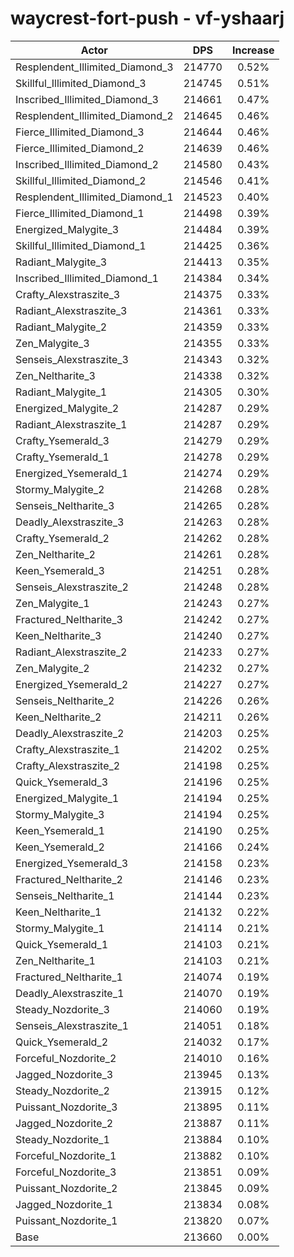 # waycrest-fort-push - vf-yshaarj
| Actor | DPS | Increase |
|---|:---:|:---:|
|Resplendent_Illimited_Diamond_3|214770|0.52%|
|Skillful_Illimited_Diamond_3|214745|0.51%|
|Inscribed_Illimited_Diamond_3|214661|0.47%|
|Resplendent_Illimited_Diamond_2|214645|0.46%|
|Fierce_Illimited_Diamond_3|214644|0.46%|
|Fierce_Illimited_Diamond_2|214639|0.46%|
|Inscribed_Illimited_Diamond_2|214580|0.43%|
|Skillful_Illimited_Diamond_2|214546|0.41%|
|Resplendent_Illimited_Diamond_1|214523|0.40%|
|Fierce_Illimited_Diamond_1|214498|0.39%|
|Energized_Malygite_3|214484|0.39%|
|Skillful_Illimited_Diamond_1|214425|0.36%|
|Radiant_Malygite_3|214413|0.35%|
|Inscribed_Illimited_Diamond_1|214384|0.34%|
|Crafty_Alexstraszite_3|214375|0.33%|
|Radiant_Alexstraszite_3|214361|0.33%|
|Radiant_Malygite_2|214359|0.33%|
|Zen_Malygite_3|214355|0.33%|
|Senseis_Alexstraszite_3|214343|0.32%|
|Zen_Neltharite_3|214338|0.32%|
|Radiant_Malygite_1|214305|0.30%|
|Energized_Malygite_2|214287|0.29%|
|Radiant_Alexstraszite_1|214287|0.29%|
|Crafty_Ysemerald_3|214279|0.29%|
|Crafty_Ysemerald_1|214278|0.29%|
|Energized_Ysemerald_1|214274|0.29%|
|Stormy_Malygite_2|214268|0.28%|
|Senseis_Neltharite_3|214265|0.28%|
|Deadly_Alexstraszite_3|214263|0.28%|
|Crafty_Ysemerald_2|214262|0.28%|
|Zen_Neltharite_2|214261|0.28%|
|Keen_Ysemerald_3|214251|0.28%|
|Senseis_Alexstraszite_2|214248|0.28%|
|Zen_Malygite_1|214243|0.27%|
|Fractured_Neltharite_3|214242|0.27%|
|Keen_Neltharite_3|214240|0.27%|
|Radiant_Alexstraszite_2|214233|0.27%|
|Zen_Malygite_2|214232|0.27%|
|Energized_Ysemerald_2|214227|0.27%|
|Senseis_Neltharite_2|214226|0.26%|
|Keen_Neltharite_2|214211|0.26%|
|Deadly_Alexstraszite_2|214203|0.25%|
|Crafty_Alexstraszite_1|214202|0.25%|
|Crafty_Alexstraszite_2|214198|0.25%|
|Quick_Ysemerald_3|214196|0.25%|
|Energized_Malygite_1|214194|0.25%|
|Stormy_Malygite_3|214194|0.25%|
|Keen_Ysemerald_1|214190|0.25%|
|Keen_Ysemerald_2|214166|0.24%|
|Energized_Ysemerald_3|214158|0.23%|
|Fractured_Neltharite_2|214146|0.23%|
|Senseis_Neltharite_1|214144|0.23%|
|Keen_Neltharite_1|214132|0.22%|
|Stormy_Malygite_1|214114|0.21%|
|Quick_Ysemerald_1|214103|0.21%|
|Zen_Neltharite_1|214103|0.21%|
|Fractured_Neltharite_1|214074|0.19%|
|Deadly_Alexstraszite_1|214070|0.19%|
|Steady_Nozdorite_3|214060|0.19%|
|Senseis_Alexstraszite_1|214051|0.18%|
|Quick_Ysemerald_2|214032|0.17%|
|Forceful_Nozdorite_2|214010|0.16%|
|Jagged_Nozdorite_3|213945|0.13%|
|Steady_Nozdorite_2|213915|0.12%|
|Puissant_Nozdorite_3|213895|0.11%|
|Jagged_Nozdorite_2|213887|0.11%|
|Steady_Nozdorite_1|213884|0.10%|
|Forceful_Nozdorite_1|213882|0.10%|
|Forceful_Nozdorite_3|213851|0.09%|
|Puissant_Nozdorite_2|213845|0.09%|
|Jagged_Nozdorite_1|213834|0.08%|
|Puissant_Nozdorite_1|213820|0.07%|
|Base|213660|0.00%|

